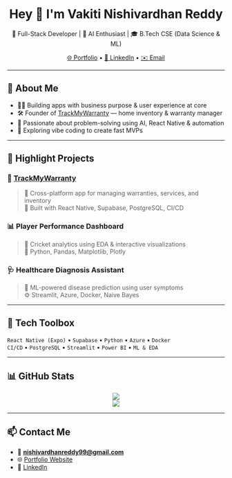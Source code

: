 <h1 align="center">Hey 👋 I'm Vakiti Nishivardhan Reddy</h1>
<p align="center">
  🚀 Full-Stack Developer | 🧠 AI Enthusiast | 🎓 B.Tech CSE (Data Science & ML)
</p>

<p align="center">
  <a href="https://nishivardhan.vercel.app">🌐 Portfolio</a> •
  <a href="https://linkedin.com/in/nishivardhan">🔗 LinkedIn</a> •
  <a href="mailto:nishivardhanreddy99@gmail.com">✉️ Email</a>
</p>

---

## 🧠 About Me
- 👨‍💻 Building apps with business purpose & user experience at core
- 🛠️ Founder of [TrackMyWarranty](https://trackmywarranty.in) — home inventory & warranty manager
- 🎯 Passionate about problem-solving using AI, React Native & automation
- 🧪 Exploring vibe coding to create fast MVPs

---

## 💼 Highlight Projects

### 🚧 [TrackMyWarranty](https://trackmywarranty.in)
> 📱 Cross-platform app for managing warranties, services, and inventory  
> 🔧 Built with React Native, Supabase, PostgreSQL, CI/CD

### 📊 Player Performance Dashboard  
> 🏏 Cricket analytics using EDA & interactive visualizations  
> 🔬 Python, Pandas, Matplotlib, Plotly

### 🩺 Healthcare Diagnosis Assistant  
> 🤖 ML-powered disease prediction using user symptoms  
> ⚙️ Streamlit, Azure, Docker, Naive Bayes

---

## 🧰 Tech Toolbox
`React Native (Expo)` • `Supabase` • `Python` • `Azure` • `Docker`  
`CI/CD` • `PostgreSQL` • `Streamlit` • `Power BI` • `ML & EDA`

---

## 📊 GitHub Stats

<p align="center">
  <img src="https://github-readme-stats.vercel.app/api?username=nishivardhanreddy&show_icons=true&theme=tokyonight" />
  <br />
  <img src="https://github-readme-streak-stats.herokuapp.com/?user=nishivardhanreddy&theme=tokyonight" />
</p>

---

## 📫 Contact Me
- 📧 **nishivardhanreddy99@gmail.com**
- 🌐 [Portfolio Website](https://nishivardhan.vercel.app)
- 💼 [LinkedIn](https://linkedin.com/in/nishivardhan)
